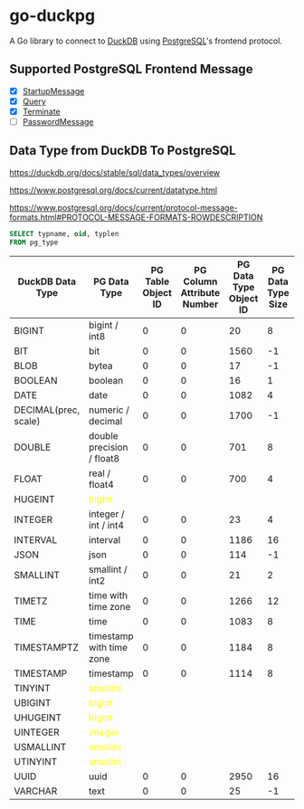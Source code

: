 # go-duckpg

A Go library to connect to [DuckDB](https://duckdb.org/) using [PostgreSQL](https://www.postgresql.org/)'s frontend protocol.

## Supported PostgreSQL Frontend Message

- [x] [StartupMessage](https://www.postgresql.org/docs/current/protocol-message-formats.html#PROTOCOL-MESSAGE-FORMATS-STARTUPMESSAGE)
- [x] [Query](https://www.postgresql.org/docs/current/protocol-message-formats.html#PROTOCOL-MESSAGE-FORMATS-QUERY)
- [x] [Terminate](https://www.postgresql.org/docs/current/protocol-message-formats.html#PROTOCOL-MESSAGE-FORMATS-TERMINATE)
- [ ] [PasswordMessage](https://www.postgresql.org/docs/current/protocol-message-formats.html#PROTOCOL-MESSAGE-FORMATS-PASSWORDMESSAGE)

## Data Type from DuckDB To PostgreSQL

https://duckdb.org/docs/stable/sql/data_types/overview

https://www.postgresql.org/docs/current/datatype.html

https://www.postgresql.org/docs/current/protocol-message-formats.html#PROTOCOL-MESSAGE-FORMATS-ROWDESCRIPTION

```sql
SELECT typname, oid, typlen
FROM pg_type
```

| DuckDB Data Type     | PG Data Type                                | PG Table Object ID | PG Column Attribute Number | PG Data Type Object ID | PG Data Type Size | PG Type Modifier | PG Format |
|----------------------|---------------------------------------------|--------------------|----------------------------|------------------------|-------------------|------------------|-----------|
| BIGINT               | bigint / int8                               | 0                  | 0                          | 20                     | 8                 | -1               | 0         |
| BIT                  | bit                                         | 0                  | 0                          | 1560                   | -1                | -1               | 0         |
| BLOB                 | bytea                                       | 0                  | 0                          | 17                     | -1                | -1               | 0         |
| BOOLEAN              | boolean                                     | 0                  | 0                          | 16                     | 1                 | -1               | 0         |
| DATE                 | date                                        | 0                  | 0                          | 1082                   | 4                 | -1               | 0         |
| DECIMAL(prec, scale) | numeric / decimal                           | 0                  | 0                          | 1700                   | -1                | -1               | 0         |
| DOUBLE               | double precision / float8                   | 0                  | 0                          | 701                    | 8                 | -1               | 0         |
| FLOAT                | real / float4                               | 0                  | 0                          | 700                    | 4                 | -1               | 0         |
| HUGEINT              | <span style="color: yellow">bigint</span>   |                    |                            |                        |                   |                  |           |
| INTEGER              | integer / int / int4                        | 0                  | 0                          | 23                     | 4                 | -1               | 0         |
| INTERVAL             | interval                                    | 0                  | 0                          | 1186                   | 16                | -1               | 0         |
| JSON                 | json                                        | 0                  | 0                          | 114                    | -1                | -1               | 0         |
| SMALLINT             | smallint / int2                             | 0                  | 0                          | 21                     | 2                 | -1               | 0         |
| TIMETZ               | time with time zone                         | 0                  | 0                          | 1266                   | 12                | -1               | 0         |
| TIME                 | time                                        | 0                  | 0                          | 1083                   | 8                 | -1               | 0         |
| TIMESTAMPTZ          | timestamp with time zone                    | 0                  | 0                          | 1184                   | 8                 | -1               | 0         |
| TIMESTAMP            | timestamp                                   | 0                  | 0                          | 1114                   | 8                 | -1               | 0         |
| TINYINT              | <span style="color: yellow">smallint</span> |                    |                            |                        |                   |                  |           |
| UBIGINT              | <span style="color: yellow">bigint</span>   |                    |                            |                        |                   |                  |           |
| UHUGEINT             | <span style="color: yellow">bigint</span>   |                    |                            |                        |                   |                  |           |
| UINTEGER             | <span style="color: yellow">integer</span>  |                    |                            |                        |                   |                  |           |
| USMALLINT            | <span style="color: yellow">smallint</span> |                    |                            |                        |                   |                  |           |
| UTINYINT             | <span style="color: yellow">smallint</span> |                    |                            |                        |                   |                  |           |
| UUID                 | uuid                                        | 0                  | 0                          | 2950                   | 16                | -1               | 0         |
| VARCHAR              | text                                        | 0                  | 0                          | 25                     | -1                | -1               | 0         |

